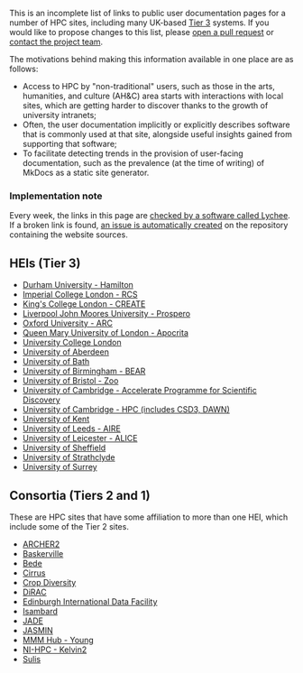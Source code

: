 This is an incomplete list of links to public user documentation pages for a number of HPC sites, including many UK-based [Tier 3](https://docs.hpc.qmul.ac.uk/intro/#hpc-tiers) systems. If you would like to propose changes to this list, please [open a pull request](https://github.com/ccpahc/ccpahc.github.io/edit/main/docs/resources/sites.md) or [contact the project team](../index.md#contact).

The motivations behind making this information available in one place are as follows:

- Access to HPC by "non-traditional" users, such as those in the arts, humanities, and culture (AH&C) area starts with interactions with local sites, which are getting harder to discover thanks to the growth of university intranets;
- Often, the user documentation implicitly or explicitly describes software that is commonly used at that site, alongside useful insights gained from supporting that software;
- To facilitate detecting trends in the provision of user-facing documentation, such as the prevalence (at the time of writing) of MkDocs as a static site generator.

### Implementation note

Every week, the links in this page are [checked by a software called Lychee](https://github.com/lycheeverse/lychee). If a broken link is found, [an issue is automatically created](https://github.com/ccpahc/ccpahc.github.io/issues?q=is%3Aissue%20state%3Aopen%20%22Link%20Checker%22) on the repository containing the website sources. 

## HEIs (Tier 3)

- [Durham University - Hamilton](https://www.dur.ac.uk/research/institutes-and-centres/advanced-research-computing/hamilton-supercomputer/)
- [Imperial College London - RCS](https://icl-rcs-user-guide.readthedocs.io/en/latest/)
- [King's College London - CREATE](https://docs.er.kcl.ac.uk/CREATE/access/)
- [Liverpool John Moores University - Prospero](https://prospero-docs.readthedocs.io/en/latest/)
- [Oxford University - ARC](https://arc-user-guide.readthedocs.io/en/latest/index.html)
- [Queen Mary University of London - Apocrita](https://docs.hpc.qmul.ac.uk/)
- [University College London](https://www.rc.ucl.ac.uk/)
- [University of Aberdeen](https://uoa.freshservice.com/support/solutions/50000009580)
- [University of Bath](https://www.bath.ac.uk/professional-services/high-performance-computing/)
- [University of Birmingham - BEAR](https://docs.bear.bham.ac.uk/)
- [University of Bristol - Zoo](https://uob-hpc.github.io/zoo/#)
- [University of Cambridge - Accelerate Programme for Scientific Discovery](https://docs.science.ai.cam.ac.uk/)
- [University of Cambridge - HPC (includes CSD3, DAWN)](https://docs.hpc.cam.ac.uk/hpc/index.html)
- [University of Kent](https://www.cs.kent.ac.uk/systems/index.html)
- [University of Leeds - AIRE](https://arcdocs.leeds.ac.uk/aire/welcome.html)
- [University of Leicester - ALICE](https://alice-docs.le.ac.uk/)
- [University of Sheffield](https://docs.hpc.shef.ac.uk/en/latest/index.html)
- [University of Strathclyde](https://docs.hpc.strath.ac.uk/)
- [University of Surrey](https://docs.pages.surrey.ac.uk/research_computing/)

## Consortia (Tiers 2 and 1)

These are HPC sites that have some affiliation to more than one HEI, which include some of the Tier 2 sites.

- [ARCHER2](https://docs.archer2.ac.uk/)
- [Baskerville](https://docs.baskerville.ac.uk/)
- [Bede](https://bede-documentation.readthedocs.io/en/latest/index.html)
- [Cirrus](https://docs.cirrus.ac.uk/)
- [Crop Diversity](https://help.cropdiversity.ac.uk/index.html)
- [DiRAC](https://dirac.ac.uk/user-guides/)
- [Edinburgh International Data Facility](https://docs.eidf.ac.uk/)
- [Isambard](https://docs.isambard.ac.uk/)
- [JADE](https://www.jade.ac.uk/)
- [JASMIN](https://help.jasmin.ac.uk/)
- [MMM Hub - Young](https://www.rc.ucl.ac.uk/docs/Clusters/Young/)
- [NI-HPC - Kelvin2](https://ni-hpc.github.io/nihpc-documentation/)
- [Sulis](https://sulis-hpc.github.io/)
